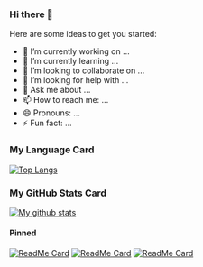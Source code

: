 ### Hi there 👋

<!--
**Ssrikanth4c/Ssrikanth4c** is a ✨ _special_ ✨ repository because its `README.md` (this file) appears on your GitHub profile.
-->
Here are some ideas to get you started:

- 🔭 I’m currently working on ...
- 🌱 I’m currently learning ...
- 👯 I’m looking to collaborate on ...
- 🤔 I’m looking for help with ...
- 💬 Ask me about ...
- 📫 How to reach me: ...
- 😄 Pronouns: ...
- ⚡ Fun fact: ...

### My Language Card
[![Top Langs](https://github-readme-stats.vercel.app/api/top-langs/?username=Ssrikanth4c&layout=compact)](https://github.com/Ssrikanth4c/)
### My GitHub Stats Card
[![My github stats](https://github-readme-stats.vercel.app/api?username=Ssrikanth4c&show_icons=true&theme=tokyonight&count_private=true&include_all_commits=true&hide=prs,issues&show_owner=true)](https://github.com/Ssrikanth4c/)
#### Pinned
[![ReadMe Card](https://github-readme-stats.vercel.app/api/pin/?username=Ssrikanth4c&repo=redux-shopping-cart)](https://github.com/Ssrikanth4c/redux-shopping-cart)
[![ReadMe Card](https://github-readme-stats.vercel.app/api/pin/?username=lalithakunchala&repo=jsonToCSv)](https://github.com/lalithakunchala/jsonToCSv)
[![ReadMe Card](https://github-readme-stats.vercel.app/api/pin/?username=Ssrikanth4c&repo=masai-week-4)](https://github.com/Ssrikanth4c/masai-week-4/tree/master/week_4)
